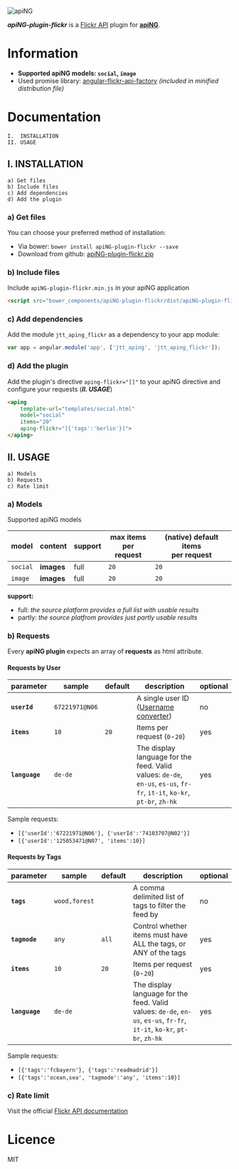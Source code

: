 [logo]: http://aping.io/logo/320/aping-plugin.png "apiNG Plugin"
![apiNG][logo]

**_apiNG-plugin-flickr_** is a [Flickr API](https://www.flickr.com/services/api/) plugin for [**apiNG**](https://github.com/JohnnyTheTank/apiNG).

# Information
* **Supported apiNG models: `social`, `image`**
* Used promise library: [angular-flickr-api-factory](https://github.com/JohnnyTheTank/angular-flickr-api-factory) _(included in minified distribution file)_

# Documentation
    I.  INSTALLATION
    II. USAGE

## I. INSTALLATION
    a) Get files
    b) Include files
    c) Add dependencies
    d) Add the plugin

### a) Get files
You can choose your preferred method of installation:

* Via bower: `bower install apiNG-plugin-flickr --save`
* Download from github: [apiNG-plugin-flickr.zip](https://github.com/JohnnyTheTank/apiNG-plugin-flickr/zipball/master)

### b) Include files
Include `apiNG-plugin-flickr.min.js` in your apiNG application
```html
<script src="bower_components/apiNG-plugin-flickr/dist/apiNG-plugin-flickr.min.js"></script>
```

### c) Add dependencies
Add the module `jtt_aping_flickr` as a dependency to your app module:
```js
var app = angular.module('app', ['jtt_aping', 'jtt_aping_flickr']);
```

### d) Add the plugin
Add the plugin's directive `aping-flickr="[]"` to your apiNG directive and configure your requests (_**II. USAGE**_)
```html
<aping
    template-url="templates/social.html"
    model="social"
    items="20"
    aping-flickr="[{'tags':'berlin'}]">
</aping>
```

## II. USAGE
    a) Models
    b) Requests
    c) Rate limit

### a) Models
Supported apiNG models

|  model   | content | support | max items<br>per request | (native) default items<br>per request |
|----------|---------|---------|--------|---------|
| `social` | **images** | full    | `20`   | `20`   |
| `image`  | **images** | full    | `20`   | `20`   |

**support:**
* full: _the source platform provides a full list with usable results_ <br>
* partly: _the source platfrom provides just partly usable results_


### b) Requests
Every **apiNG plugin** expects an array of **requests** as html attribute.

#### Requests by User
|  parameter  | sample | default | description | optional |
|----------|---------|---------|---------|---------|
| **`userId`** | `67221971@N06` |  | A single user ID ([Username converter](http://idgettr.com/)) | no |
| **`items`**  | `10` | `20` | Items per request (`0`-`20`) |  yes  |
| **`language`**  | `de-de` |  | The display language for the feed. Valid values: `de-de`, `en-us`, `es-us`, `fr-fr`, `it-it`, `ko-kr`, `pt-br`, `zh-hk`  |  yes  |

Sample requests:
* `[{'userId':'67221971@N06'}, {'userId':'74103707@N02'}]`
* `[{'userId':'125053471@N07', 'items':10}]`

#### Requests by Tags
|  parameter  | sample | default | description | optional |
|----------|---------|---------|---------|---------|
| **`tags`** | `wood,forest` |  | A comma delimited list of tags to filter the feed by | no |
| **`tagmode`**  | `any` | `all` | Control whether items must have ALL the tags, or ANY of the tags |  yes  |
| **`items`**  | `10` | `20` | Items per request (`0`-`20`) |  yes  |
| **`language`**  | `de-de` |  | The display language for the feed. Valid values: `de-de`, `en-us`, `es-us`, `fr-fr`, `it-it`, `ko-kr`, `pt-br`, `zh-hk`  |  yes  |


Sample requests:
* `[{'tags':'fcbayern'}, {'tags':'readmadrid'}]`
* `[{'tags':'ocean,sea', 'tagmode':'any', 'items':10}]`

### c) Rate limit
Visit the official [Flickr API documentation](https://www.flickr.com/services/developer/api/)

# Licence
MIT
